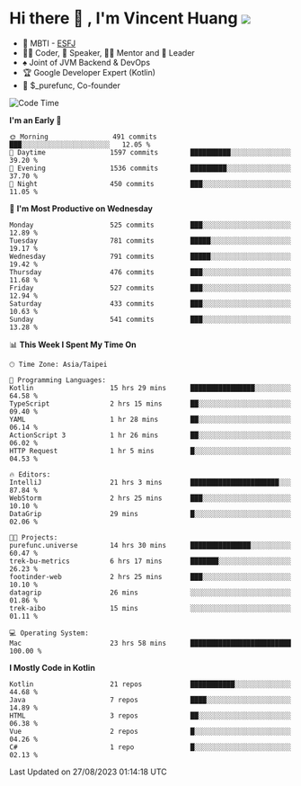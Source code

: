 # Hi there 👋 , I'm Vincent Huang ![](https://komarev.com/ghpvc/?username=Jian-Min-Huang)
- 👀 MBTI - [ESFJ](https://www.16personalities.com/esfj-personality)
- 👨‍💻 Coder, 🎤 Speaker, 👨‍🏫 Mentor and 🚀 Leader
- ♠️ Joint of JVM Backend & DevOps
- 🏆 Google Developer Expert (Kotlin)
- 💼 $_purefunc, Co-founder

<!--START_SECTION:waka-->
![Code Time](http://img.shields.io/badge/Code%20Time-2%2C493%20hrs%2045%20mins-blue)

**I'm an Early 🐤** 

```text
🌞 Morning                491 commits         ███░░░░░░░░░░░░░░░░░░░░░░   12.05 % 
🌆 Daytime                1597 commits        ██████████░░░░░░░░░░░░░░░   39.20 % 
🌃 Evening                1536 commits        █████████░░░░░░░░░░░░░░░░   37.70 % 
🌙 Night                  450 commits         ███░░░░░░░░░░░░░░░░░░░░░░   11.05 % 
```
📅 **I'm Most Productive on Wednesday** 

```text
Monday                   525 commits         ███░░░░░░░░░░░░░░░░░░░░░░   12.89 % 
Tuesday                  781 commits         █████░░░░░░░░░░░░░░░░░░░░   19.17 % 
Wednesday                791 commits         █████░░░░░░░░░░░░░░░░░░░░   19.42 % 
Thursday                 476 commits         ███░░░░░░░░░░░░░░░░░░░░░░   11.68 % 
Friday                   527 commits         ███░░░░░░░░░░░░░░░░░░░░░░   12.94 % 
Saturday                 433 commits         ███░░░░░░░░░░░░░░░░░░░░░░   10.63 % 
Sunday                   541 commits         ███░░░░░░░░░░░░░░░░░░░░░░   13.28 % 
```


📊 **This Week I Spent My Time On** 

```text
🕑︎ Time Zone: Asia/Taipei

💬 Programming Languages: 
Kotlin                   15 hrs 29 mins      ████████████████░░░░░░░░░   64.58 % 
TypeScript               2 hrs 15 mins       ██░░░░░░░░░░░░░░░░░░░░░░░   09.40 % 
YAML                     1 hr 28 mins        ██░░░░░░░░░░░░░░░░░░░░░░░   06.14 % 
ActionScript 3           1 hr 26 mins        ██░░░░░░░░░░░░░░░░░░░░░░░   06.02 % 
HTTP Request             1 hr 5 mins         █░░░░░░░░░░░░░░░░░░░░░░░░   04.53 % 

🔥 Editors: 
IntelliJ                 21 hrs 3 mins       ██████████████████████░░░   87.84 % 
WebStorm                 2 hrs 25 mins       ███░░░░░░░░░░░░░░░░░░░░░░   10.10 % 
DataGrip                 29 mins             █░░░░░░░░░░░░░░░░░░░░░░░░   02.06 % 

🐱‍💻 Projects: 
purefunc.universe        14 hrs 30 mins      ███████████████░░░░░░░░░░   60.47 % 
trek-bu-metrics          6 hrs 17 mins       ███████░░░░░░░░░░░░░░░░░░   26.23 % 
footinder-web            2 hrs 25 mins       ███░░░░░░░░░░░░░░░░░░░░░░   10.10 % 
datagrip                 26 mins             ░░░░░░░░░░░░░░░░░░░░░░░░░   01.86 % 
trek-aibo                15 mins             ░░░░░░░░░░░░░░░░░░░░░░░░░   01.11 % 

💻 Operating System: 
Mac                      23 hrs 58 mins      █████████████████████████   100.00 % 
```

**I Mostly Code in Kotlin** 

```text
Kotlin                   21 repos            ███████████░░░░░░░░░░░░░░   44.68 % 
Java                     7 repos             ████░░░░░░░░░░░░░░░░░░░░░   14.89 % 
HTML                     3 repos             ██░░░░░░░░░░░░░░░░░░░░░░░   06.38 % 
Vue                      2 repos             █░░░░░░░░░░░░░░░░░░░░░░░░   04.26 % 
C#                       1 repo              █░░░░░░░░░░░░░░░░░░░░░░░░   02.13 % 
```




 Last Updated on 27/08/2023 01:14:18 UTC
<!--END_SECTION:waka-->
